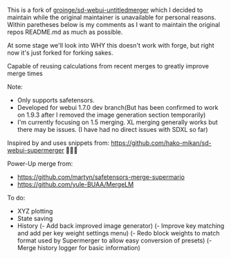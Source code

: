 This is a fork of [groinge/sd-webui-untitledmerger](https://github.com/groinge/sd-webui-untitledmerger) which I decided to maintain while the original maintainer is unavailable for personal reasons.
Within paretheses below is my comments as I want to maintain the original repos README.md as much as possible.

At some stage we'll look into WHY this doesn't work with forge, but right now it's just forked for forking  sakes.

Capable of reusing calculations from recent merges to greatly improve merge times

Note:
- Only supports safetensors.
- Developed for webui 1.7.0 dev branch(But has been confirmed to work on 1.9.3 after I removed the image generation section temporarily)
- I'm currently focusing on 1.5 merging. XL merging generally works but there may be issues. (I have had no direct issues with SDXL so far)

Inspired by and uses snippets from: https://github.com/hako-mikan/sd-webui-supermerger 🙏🙏🙏

Power-Up merge from:
- https://github.com/martyn/safetensors-merge-supermario
- https://github.com/yule-BUAA/MergeLM

To do:
- XYZ plotting
- State saving
- History
(- Add back improved image generator)
(- Improve key matching and add per key weight settings menu)
(- Redo block weights to match format used by Supermerger to allow easy conversion of presets)
(- Merge history logger for basic information)
